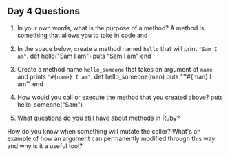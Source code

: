 ## Day 4 Questions

1. In your own words, what is the purpose of a method?
A method is something that allows you to take in code and

1. In the space below, create a method named `hello` that will print `"Sam I am"`.
def hello("Sam I am")
  puts "Sam I am"
end

1. Create a method name `hello_someone` that takes an argument of `name` and prints `"#{name} I am"`.
def hello_someone(man)
  puts "''#{man} I am'"
end


1. How would you call or execute the method that you created above?
puts hello_someone("Sam")

1. What questions do you still have about methods in Ruby?

How do you know when something will mutate the caller?
What's an example of how an argument can permanently modified through this way and why is it a useful tool?
